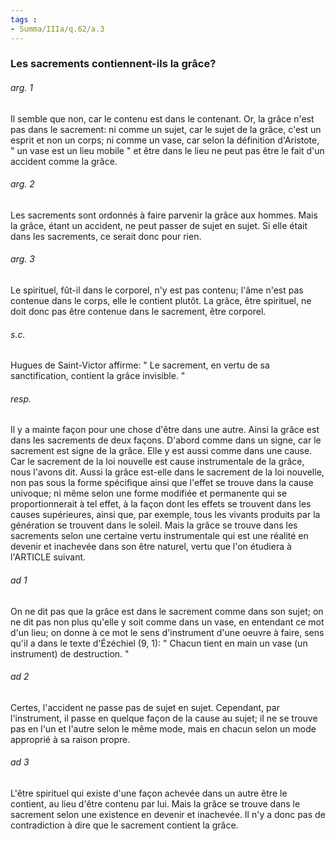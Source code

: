 ```yaml
---
tags : 
- Summa/IIIa/q.62/a.3
---
```


### Les sacrements contiennent-ils la grâce?

###### arg. 1
Il semble que non, car le contenu est dans le contenant. Or, la grâce n'est pas dans le sacrement: ni comme un sujet, car le sujet de la grâce, c'est un esprit et non un corps; ni comme un vase, car selon la définition d'Aristote, " un vase est un lieu mobile " et être dans le lieu ne peut pas être le fait d'un accident comme la grâce. 

###### arg. 2
Les sacrements sont ordonnés à faire parvenir la grâce aux hommes. Mais la grâce, étant un accident, ne peut passer de sujet en sujet. Si elle était dans les sacrements, ce serait donc pour rien. 

###### arg. 3
Le spirituel, fût-il dans le corporel, n'y est pas contenu; l'âme n'est pas contenue dans le corps, elle le contient plutôt. La grâce, être spirituel, ne doit donc pas être contenue dans le sacrement, être corporel. 

###### s.c.
Hugues de Saint-Victor affirme: " Le sacrement, en vertu de sa sanctification, contient la grâce invisible. " 

###### resp.
Il y a mainte façon pour une chose d'être dans une autre. Ainsi la grâce est dans les sacrements de deux façons. D'abord comme dans un signe, car le sacrement est signe de la grâce. Elle y est aussi comme dans une cause. Car le sacrement de la loi nouvelle est cause instrumentale de la grâce, nous l'avons dit. Aussi la grâce est-elle dans le sacrement de la loi nouvelle, non pas sous la forme spécifique ainsi que l'effet se trouve dans la cause univoque; ni même selon une forme modifiée et permanente qui se proportionnerait à tel effet, à la façon dont les effets se trouvent dans les causes supérieures, ainsi que, par exemple, tous les vivants produits par la génération se trouvent dans le soleil. Mais la grâce se trouve dans les sacrements selon une certaine vertu instrumentale qui est une réalité en devenir et inachevée dans son être naturel, vertu que l'on étudiera à l'ARTICLE suivant. 

###### ad 1
On ne dit pas que la grâce est dans le sacrement comme dans son sujet; on ne dit pas non plus qu'elle y soit comme dans un vase, en entendant ce mot d'un lieu; on donne à ce mot le sens d'instrument d'une oeuvre à faire, sens qu'il a dans le texte d'Ézéchiel (9, 1): " Chacun tient en main un vase (un instrument) de destruction. " 

###### ad 2
Certes, l'accident ne passe pas de sujet en sujet. Cependant, par l'instrument, il passe en quelque façon de la cause au sujet; il ne se trouve pas en l'un et l'autre selon le même mode, mais en chacun selon un mode approprié à sa raison propre. 

###### ad 3
L'être spirituel qui existe d'une façon achevée dans un autre être le contient, au lieu d'être contenu par lui. Mais la grâce se trouve dans le sacrement selon une existence en devenir et inachevée. Il n'y a donc pas de contradiction à dire que le sacrement contient la grâce. 

